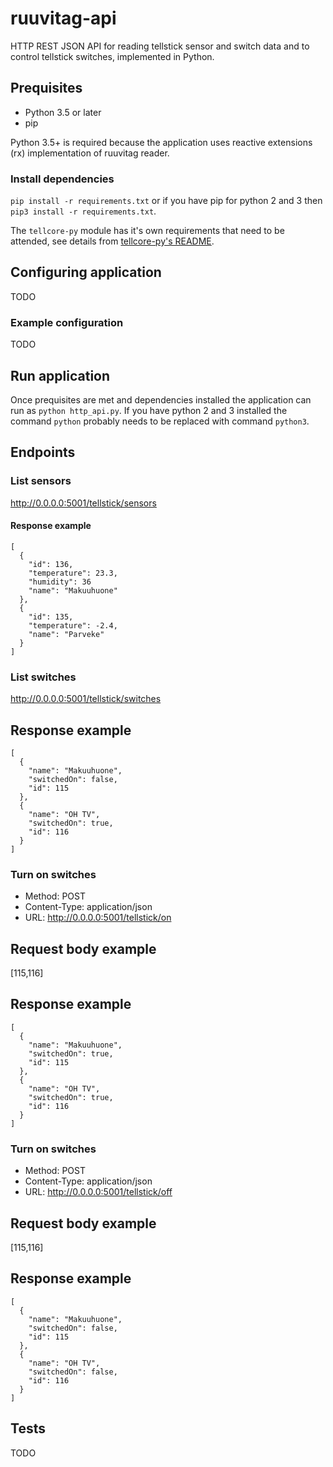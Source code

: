 # ruuvitag-api

HTTP REST JSON API for reading tellstick sensor and switch data and to control tellstick switches, implemented in Python.

## Prequisites

* Python 3.5 or later
* pip

Python 3.5+ is required because the application uses reactive extensions (rx) implementation of ruuvitag reader.

### Install dependencies

`pip install -r requirements.txt` or if you have pip for python 2 and 3 then `pip3 install -r requirements.txt`.

The `tellcore-py` module has it's own requirements that need to be attended, see details from [tellcore-py's README](https://github.com/erijo/tellcore-py).

## Configuring application

TODO

### Example configuration

TODO

## Run application

Once prequisites are met and dependencies installed the application can run as `python http_api.py`. If you have
python 2 and 3 installed the command `python` probably needs to be replaced with command `python3`.

## Endpoints

### List sensors

http://0.0.0.0:5001/tellstick/sensors

#### Response example

```
[
  {
    "id": 136,
    "temperature": 23.3,
    "humidity": 36
    "name": "Makuuhuone"
  },
  {
    "id": 135,
    "temperature": -2.4,
    "name": "Parveke"
  }
]
```

### List switches

http://0.0.0.0:5001/tellstick/switches

## Response example

```
[
  {
    "name": "Makuuhuone",
    "switchedOn": false,
    "id": 115
  },
  {
    "name": "OH TV",
    "switchedOn": true,
    "id": 116
  }
]
```

### Turn on switches

* Method: POST
* Content-Type: application/json
* URL: http://0.0.0.0:5001/tellstick/on

## Request body example

[115,116]

## Response example

```
[
  {
    "name": "Makuuhuone",
    "switchedOn": true,
    "id": 115
  },
  {
    "name": "OH TV",
    "switchedOn": true,
    "id": 116
  }
]
```

### Turn on switches

* Method: POST
* Content-Type: application/json
* URL: http://0.0.0.0:5001/tellstick/off

## Request body example

[115,116]

## Response example

```
[
  {
    "name": "Makuuhuone",
    "switchedOn": false,
    "id": 115
  },
  {
    "name": "OH TV",
    "switchedOn": false,
    "id": 116
  }
]
```

## Tests

TODO

